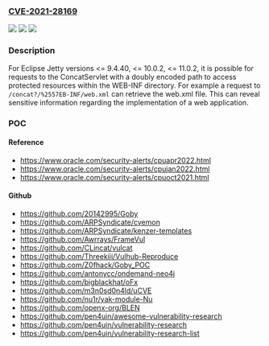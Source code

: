 ### [CVE-2021-28169](https://cve.mitre.org/cgi-bin/cvename.cgi?name=CVE-2021-28169)
![](https://img.shields.io/static/v1?label=Product&message=Eclipse%20Jetty&color=blue)
![](https://img.shields.io/static/v1?label=Version&message=%3C%3D%209.4.40%20&color=brighgreen)
![](https://img.shields.io/static/v1?label=Vulnerability&message=CWE-200&color=brighgreen)

### Description

For Eclipse Jetty versions <= 9.4.40, <= 10.0.2, <= 11.0.2, it is possible for requests to the ConcatServlet with a doubly encoded path to access protected resources within the WEB-INF directory. For example a request to `/concat?/%2557EB-INF/web.xml` can retrieve the web.xml file. This can reveal sensitive information regarding the implementation of a web application.

### POC

#### Reference
- https://www.oracle.com/security-alerts/cpuapr2022.html
- https://www.oracle.com/security-alerts/cpujan2022.html
- https://www.oracle.com/security-alerts/cpuoct2021.html

#### Github
- https://github.com/20142995/Goby
- https://github.com/ARPSyndicate/cvemon
- https://github.com/ARPSyndicate/kenzer-templates
- https://github.com/Awrrays/FrameVul
- https://github.com/CLincat/vulcat
- https://github.com/Threekiii/Vulhub-Reproduce
- https://github.com/Z0fhack/Goby_POC
- https://github.com/antonycc/ondemand-neo4j
- https://github.com/bigblackhat/oFx
- https://github.com/m3n0sd0n4ld/uCVE
- https://github.com/nu1r/yak-module-Nu
- https://github.com/openx-org/BLEN
- https://github.com/pen4uin/awesome-vulnerability-research
- https://github.com/pen4uin/vulnerability-research
- https://github.com/pen4uin/vulnerability-research-list

